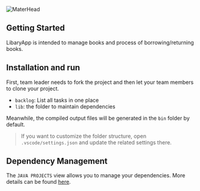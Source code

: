 ![MaterHead](https://github.com/daraaveasna/Quiz01/blob/main/githubBanner.gif)

## Getting Started

LibaryApp is intended to manage books and process of borrowing/returning books.

## Installation and run

First, team leader needs to fork the project and then let your team members to clone your project.  

- `backlog`: List all tasks in one place
- `lib`: the folder to maintain dependencies

Meanwhile, the compiled output files will be generated in the `bin` folder by default.

> If you want to customize the folder structure, open `.vscode/settings.json` and update the related settings there.

## Dependency Management

The `JAVA PROJECTS` view allows you to manage your dependencies. More details can be found [here](https://github.com/microsoft/vscode-java-dependency#manage-dependencies).
